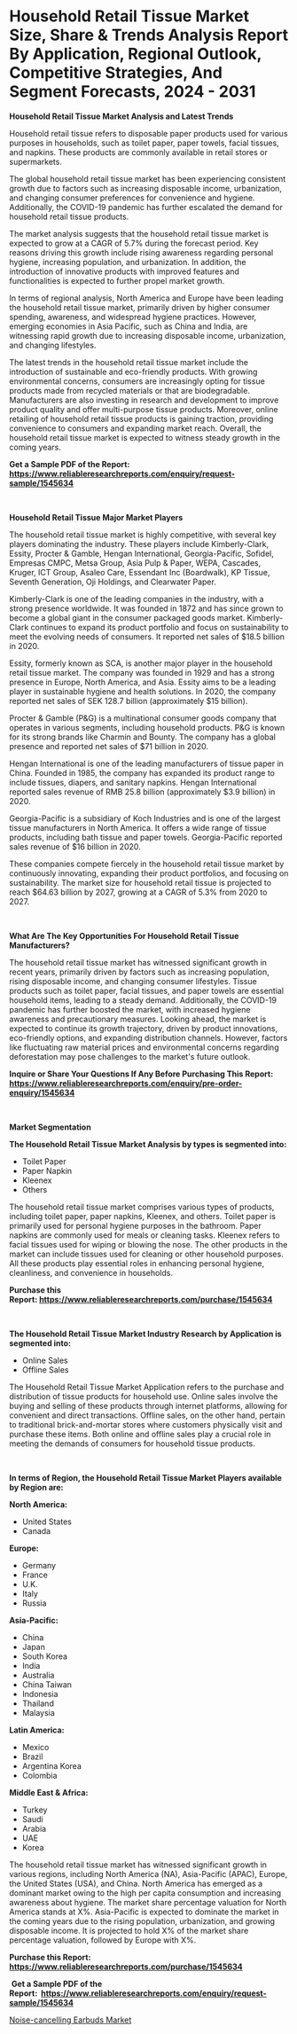<p><h1>Household Retail Tissue Market Size, Share & Trends Analysis Report By Application, Regional Outlook, Competitive Strategies, And Segment Forecasts, 2024 - 2031</h1></p><p><strong>Household Retail Tissue Market Analysis and Latest Trends</strong></p>
<p><p>Household retail tissue refers to disposable paper products used for various purposes in households, such as toilet paper, paper towels, facial tissues, and napkins. These products are commonly available in retail stores or supermarkets. </p><p>The global household retail tissue market has been experiencing consistent growth due to factors such as increasing disposable income, urbanization, and changing consumer preferences for convenience and hygiene. Additionally, the COVID-19 pandemic has further escalated the demand for household retail tissue products. </p><p>The market analysis suggests that the household retail tissue market is expected to grow at a CAGR of 5.7% during the forecast period. Key reasons driving this growth include rising awareness regarding personal hygiene, increasing population, and urbanization. In addition, the introduction of innovative products with improved features and functionalities is expected to further propel market growth.</p><p>In terms of regional analysis, North America and Europe have been leading the household retail tissue market, primarily driven by higher consumer spending, awareness, and widespread hygiene practices. However, emerging economies in Asia Pacific, such as China and India, are witnessing rapid growth due to increasing disposable income, urbanization, and changing lifestyles.</p><p>The latest trends in the household retail tissue market include the introduction of sustainable and eco-friendly products. With growing environmental concerns, consumers are increasingly opting for tissue products made from recycled materials or that are biodegradable. Manufacturers are also investing in research and development to improve product quality and offer multi-purpose tissue products. Moreover, online retailing of household retail tissue products is gaining traction, providing convenience to consumers and expanding market reach. Overall, the household retail tissue market is expected to witness steady growth in the coming years.</p></p>
<p><strong>Get a Sample PDF of the Report:&nbsp; <a href="https://www.reliableresearchreports.com/enquiry/request-sample/1545634">https://www.reliableresearchreports.com/enquiry/request-sample/1545634</a></strong></p>
<p>&nbsp;</p>
<p><strong>Household Retail Tissue Major Market Players</strong></p>
<p><p>The household retail tissue market is highly competitive, with several key players dominating the industry. These players include Kimberly-Clark, Essity, Procter & Gamble, Hengan International, Georgia-Pacific, Sofidel, Empresas CMPC, Metsa Group, Asia Pulp & Paper, WEPA, Cascades, Kruger, ICT Group, Asaleo Care, Essendant Inc (Boardwalk), KP Tissue, Seventh Generation, Oji Holdings, and Clearwater Paper.</p><p>Kimberly-Clark is one of the leading companies in the industry, with a strong presence worldwide. It was founded in 1872 and has since grown to become a global giant in the consumer packaged goods market. Kimberly-Clark continues to expand its product portfolio and focus on sustainability to meet the evolving needs of consumers. It reported net sales of $18.5 billion in 2020.</p><p>Essity, formerly known as SCA, is another major player in the household retail tissue market. The company was founded in 1929 and has a strong presence in Europe, North America, and Asia. Essity aims to be a leading player in sustainable hygiene and health solutions. In 2020, the company reported net sales of SEK 128.7 billion (approximately $15 billion).</p><p>Procter & Gamble (P&G) is a multinational consumer goods company that operates in various segments, including household products. P&G is known for its strong brands like Charmin and Bounty. The company has a global presence and reported net sales of $71 billion in 2020.</p><p>Hengan International is one of the leading manufacturers of tissue paper in China. Founded in 1985, the company has expanded its product range to include tissues, diapers, and sanitary napkins. Hengan International reported sales revenue of RMB 25.8 billion (approximately $3.9 billion) in 2020.</p><p>Georgia-Pacific is a subsidiary of Koch Industries and is one of the largest tissue manufacturers in North America. It offers a wide range of tissue products, including bath tissue and paper towels. Georgia-Pacific reported sales revenue of $16 billion in 2020.</p><p>These companies compete fiercely in the household retail tissue market by continuously innovating, expanding their product portfolios, and focusing on sustainability. The market size for household retail tissue is projected to reach $64.63 billion by 2027, growing at a CAGR of 5.3% from 2020 to 2027.</p></p>
<p>&nbsp;</p>
<p><strong>What Are The Key Opportunities For Household Retail Tissue Manufacturers?</strong></p>
<p><p>The household retail tissue market has witnessed significant growth in recent years, primarily driven by factors such as increasing population, rising disposable income, and changing consumer lifestyles. Tissue products such as toilet paper, facial tissues, and paper towels are essential household items, leading to a steady demand. Additionally, the COVID-19 pandemic has further boosted the market, with increased hygiene awareness and precautionary measures. Looking ahead, the market is expected to continue its growth trajectory, driven by product innovations, eco-friendly options, and expanding distribution channels. However, factors like fluctuating raw material prices and environmental concerns regarding deforestation may pose challenges to the market's future outlook.</p></p>
<p><strong>Inquire or Share Your Questions If Any Before Purchasing This Report: <a href="https://www.reliableresearchreports.com/enquiry/pre-order-enquiry/1545634">https://www.reliableresearchreports.com/enquiry/pre-order-enquiry/1545634</a></strong></p>
<p>&nbsp;</p>
<p><strong>Market Segmentation</strong></p>
<p><strong>The Household Retail Tissue Market Analysis by types is segmented into:</strong></p>
<p><ul><li>Toilet Paper</li><li>Paper Napkin</li><li>Kleenex</li><li>Others</li></ul></p>
<p><p>The household retail tissue market comprises various types of products, including toilet paper, paper napkins, Kleenex, and others. Toilet paper is primarily used for personal hygiene purposes in the bathroom. Paper napkins are commonly used for meals or cleaning tasks. Kleenex refers to facial tissues used for wiping or blowing the nose. The other products in the market can include tissues used for cleaning or other household purposes. All these products play essential roles in enhancing personal hygiene, cleanliness, and convenience in households.</p></p>
<p><strong>Purchase this Report:&nbsp;<a href="https://www.reliableresearchreports.com/purchase/1545634">https://www.reliableresearchreports.com/purchase/1545634</a></strong></p>
<p>&nbsp;</p>
<p><strong>The Household Retail Tissue Market Industry Research by Application is segmented into:</strong></p>
<p><ul><li>Online Sales</li><li>Offline Sales</li></ul></p>
<p><p>The Household Retail Tissue Market Application refers to the purchase and distribution of tissue products for household use. Online sales involve the buying and selling of these products through internet platforms, allowing for convenient and direct transactions. Offline sales, on the other hand, pertain to traditional brick-and-mortar stores where customers physically visit and purchase these items. Both online and offline sales play a crucial role in meeting the demands of consumers for household tissue products.</p></p>
<p>&nbsp;</p>
<p><strong>In terms of Region, the Household Retail Tissue Market Players available by Region are:</strong></p>
<p>
    <p> <strong> North America: </strong>
        <ul>
            <li>United States</li>
            <li>Canada</li>
        </ul>
        </p> 
    <p> <strong> Europe: </strong>
        <ul>
            <li>Germany</li>
            <li>France</li>
            <li>U.K.</li>
            <li>Italy</li>
            <li>Russia</li>
        </ul>
        </p> 
    <p> <strong> Asia-Pacific: </strong>
        <ul>
            <li>China</li>
            <li>Japan</li>
            <li>South Korea</li>
            <li>India</li>
            <li>Australia</li>
            <li>China Taiwan</li>
            <li>Indonesia</li>
            <li>Thailand</li>
            <li>Malaysia</li>
        </ul>
        </p> 
    <p> <strong> Latin America: </strong>
        <ul>
            <li>Mexico</li>
            <li>Brazil</li>
            <li>Argentina Korea</li>
            <li>Colombia</li>
        </ul>
        </p> 
    <p> <strong> Middle East & Africa: </strong>
        <ul>
            <li>Turkey</li>
            <li>Saudi</li>
            <li>Arabia</li>
            <li>UAE</li>
            <li>Korea</li>
        </ul>
    </p>
    </p>
<p><p>The household retail tissue market has witnessed significant growth in various regions, including North America (NA), Asia-Pacific (APAC), Europe, the United States (USA), and China. North America has emerged as a dominant market owing to the high per capita consumption and increasing awareness about hygiene. The market share percentage valuation for North America stands at X%. Asia-Pacific is expected to dominate the market in the coming years due to the rising population, urbanization, and growing disposable income. It is projected to hold X% of the market share percentage valuation, followed by Europe with X%.</p></p>
<p><strong>Purchase this Report: <a href="https://www.reliableresearchreports.com/purchase/1545634">https://www.reliableresearchreports.com/purchase/1545634</a></strong></p>
<p>&nbsp;<strong>Get a Sample PDF of the Report:&nbsp;&nbsp;<a href="https://www.reliableresearchreports.com/enquiry/request-sample/1545634">https://www.reliableresearchreports.com/enquiry/request-sample/1545634</a></strong></p>
<p><strong></strong></p>
<p><p><a href="https://github.com/redneck06/Market-Research-Report-List-1/blob/main/noise-cancelling-earbuds-market.md">Noise-cancelling Earbuds Market</a></p></p>